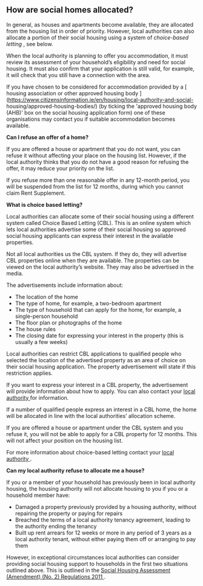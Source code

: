##  How are social homes allocated?

In general, as houses and apartments become available, they are allocated from
the housing list in order of priority. However, local authorities can also
allocate a portion of their social housing using a system of _choice-based
letting_ , see below.

When the local authority is planning to offer you accommodation, it must
review its assessment of your household’s eligibility and need for social
housing. It must also confirm that your application is still valid, for
example, it will check that you still have a connection with the area.

If you have chosen to be considered for accommodation provided by a [ housing
association or other approved housing body
](https://www.citizensinformation.ie/en/housing/local-authority-and-social-
housing/approved-housing-bodies/) (by ticking the 'approved housing body
(AHB)' box on the social housing application form) one of these organisations
may contact you if suitable accommodation becomes available.

**Can I refuse an offer of a home?**

If you are offered a house or apartment that you do not want, you can refuse
it without affecting your place on the housing list. However, if the local
authority thinks that you do not have a good reason for refusing the offer, it
may reduce your priority on the list.

If you refuse more than one reasonable offer in any 12-month period, you will
be suspended from the list for 12 months, during which you cannot claim Rent
Supplement.

**What is choice based letting?**

Local authorities can allocate some of their social housing using a different
system called Choice Based Letting (CBL). This is an online system which lets
local authorities advertise some of their social housing so approved social
housing applicants can express their interest in the available properties.

Not all local authorities us the CBL system. If they do, they will advertise
CBL properties online when they are available. The properties can be viewed on
the local authority’s website. They may also be advertised in the media.

The advertisements include information about:

  * The location of the home 
  * The type of home, for example, a two-bedroom apartment 
  * The type of household that can apply for the home, for example, a single-person household 
  * The floor plan or photographs of the home 
  * The house rules 
  * The closing date for expressing your interest in the property (this is usually a few weeks) 

Local authorities can restrict CBL applications to qualified people who
selected the location of the advertised property as an area of choice on their
social housing application. The property advertisement will state if this
restriction applies.

If you want to express your interest in a CBL property, the advertisement will
provide information about how to apply. You can also contact your [ local
authority ](https://www.gov.ie/en/publication/942f74-local-authorities/) for
information.

If a number of qualified people express an interest in a CBL home, the home
will be allocated in line with the local authorities’ allocation scheme.

If you are offered a house or apartment under the CBL system and you refuse
it, you will not be able to apply for a CBL property for 12 months. This will
not affect your position on the housing list.

For more information about choice-based letting contact your [ local authority
](https://www.gov.ie/en/publication/942f74-local-authorities/) .

**Can my local authority refuse to allocate me a house?**

If you or a member of your household has previously been in local authority
housing, the housing authority will not allocate housing to you if you or a
household member have:

  * Damaged a property previously provided by a housing authority, without repairing the property or paying for repairs 
  * Breached the terms of a local authority tenancy agreement, leading to the authority ending the tenancy 
  * Built up rent arrears for 12 weeks or more in any period of 3 years as a local authority tenant, without either paying them off or arranging to pay them 

However, in exceptional circumstances local authorities can consider providing
social housing support to households in the first two situations outlined
above. This is outlined in the [ Social Housing Assessment (Amendment) (No. 2)
Regulations 2011
](http://www.irishstatutebook.ie/eli/2011/si/321/made/en/print) .
